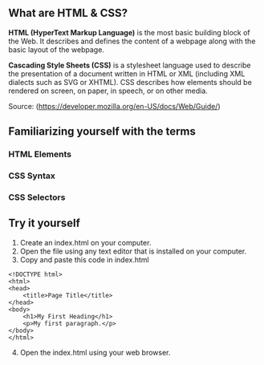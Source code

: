 ## What are HTML &amp; CSS?

**HTML (HyperText Markup Language)** is the most basic building block of the Web. It describes and defines the 
content of a webpage along with the basic layout of the webpage.

**Cascading Style Sheets (CSS)** is a stylesheet language used to describe the presentation of a document written in HTML or XML (including XML dialects such as SVG or XHTML). CSS describes how elements should be rendered on screen, on paper, in speech, or on other media.

Source: (https://developer.mozilla.org/en-US/docs/Web/Guide/) 

## Familiarizing yourself with the terms

### HTML Elements

### CSS Syntax 

### CSS Selectors


## Try it yourself

1. Create an index.html on your computer.
2. Open the file using any text editor that is installed on your computer.
3. Copy and paste this code in index.html
```
<!DOCTYPE html>
<html>
<head>
	<title>Page Title</title>
</head>
<body>
	<h1>My First Heading</h1>
	<p>My first paragraph.</p>
</body>
</html>
```
4. Open the index.html using your web browser.